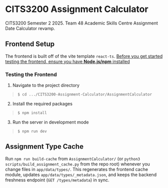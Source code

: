 # CITS3200 Assignment Calculator
CITS3200 Semester 2 2025. Team 48 Academic Skills Centre Assignment Date Calculator revamp.

## Frontend Setup
The frontend is built off of the vite template `react-ts`.
[Before you get started testing the frontend, ensure you have **Node.js/npm** installed](https://docs.npmjs.com/downloading-and-installing-node-js-and-npm)
### Testing the Frontend
1. Navigate to the project directory
> `$ cd .../CITS3200-Assignment-Calculator/AssignmentCalculator`
2. Install the required packages
> `$ npm install `
3. Run the server in development mode
> `$ npm run dev`

## Assignment Type Cache
Run `npm run build-cache` from `AssignmentCalculator/` (or `python3 scripts/build_assignment_cache.py` from the repo root) whenever you change files in `app/data/types/`. This regenerates the frontend cache module, updates `app/data/types/_metadata.json`, and keeps the backend freshness endpoint (`GET /types/metadata`) in sync.

